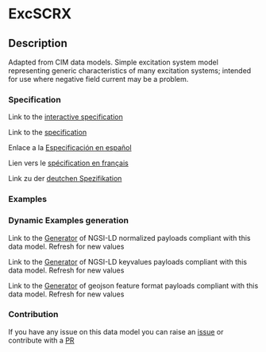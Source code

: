 # ExcSCRX

## Description 

Adapted from CIM data models. Simple excitation system model representing generic characteristics of many excitation systems; intended for use where negative field current may be a problem.
### Specification

Link to the [interactive specification](https://swagger.lab.fiware.org/?url=https://smart-data-models.github.io/dataModel.EnergyCIM/ExcSCRX/swagger.yaml)

Link to the [specification](https://smart-data-models.github.io/dataModel.EnergyCIM/ExcSCRX/doc/spec.md)

Enlace a la [Especificación en español](https://smart-data-models.github.io/dataModel.EnergyCIM/ExcSCRX/doc/spec_ES.md)

Lien vers le [spécification en français](https://smart-data-models.github.io/dataModel.EnergyCIM/ExcSCRX/doc/spec_FR.md)

Link zu der [deutchen Spezifikation](https://smart-data-models.github.io/dataModel.EnergyCIM/ExcSCRX/doc/spec_DE.md)
### Examples
### Dynamic Examples generation

Link to the [Generator](https://smartdatamodels.org/extra/ngsi-ld_generator_v0.92.php?schemaUrl=https://raw.githubusercontent.com/smart-data-models/dataModel.EnergyCIM/master/ExcSCRX/schema.json&email=info@smartdatamodels.org) of NGSI-LD normalized payloads compliant with this data model. Refresh for new values

Link to the [Generator](https://smartdatamodels.org/extra/ngsi-ld_generator_keyvalues_v0.92.php?schemaUrl=https://raw.githubusercontent.com/smart-data-models/dataModel.EnergyCIM/master/ExcSCRX/schema.json&email=info@smartdatamodels.org) of NGSI-LD keyvalues payloads compliant with this data model. Refresh for new values

Link to the [Generator](https://smartdatamodels.org/extra/geojson_features_generator_v1.0.php?schemaUrl=https://raw.githubusercontent.com/smart-data-models/dataModel.EnergyCIM/master/ExcSCRX/schema.json&email=info@smartdatamodels.org) of geojson feature format payloads compliant with this data model. Refresh for new values
### Contribution

 If you have any issue on this data model you can raise an [issue](https://github.com/smart-data-models/dataModel.EnergyCIM/issues)  or contribute with a [PR](https://github.com/smart-data-models/dataModel.EnergyCIM/pulls)